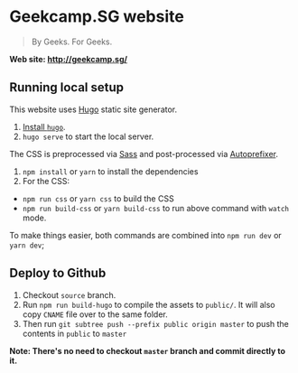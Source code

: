 Geekcamp.SG website
===

> By Geeks. For Geeks.

**Web site: http://geekcamp.sg/**

Running local setup
--

This website uses [Hugo](https://gohugo.io/) static site generator.

1. [Install `hugo`](https://gohugo.io/getting-started/installing/).
2. `hugo serve` to start the local server.

The CSS is preprocessed via [Sass](http://sass-lang.com/) and post-processed via [Autoprefixer](https://github.com/postcss/autoprefixer).

1. `npm install` or `yarn` to install the dependencies
2. For the CSS:
  - `npm run css` or `yarn css` to build the CSS
  - `npm run build-css` or `yarn build-css` to run above command with `watch` mode.

To make things easier, both commands are combined into `npm run dev` or `yarn dev`;

Deploy to Github
--

1. Checkout `source` branch.
2. Run `npm run build-hugo` to compile the assets to `public/`. It will also copy `CNAME` file over to the same folder.
3. Then run `git subtree push --prefix public origin master` to push the contents in `public` to `master`

__Note: There's no need to checkout `master` branch and commit directly to it.__
